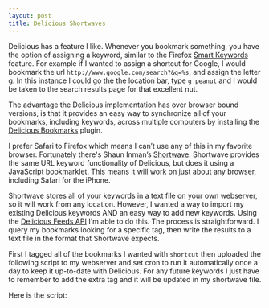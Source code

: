 ```yaml
---
layout: post
title: Delicious Shortwaves
---
```


Delicious has a feature I like. Whenever you bookmark something, you have the option of assigning a keyword, similar to the Firefox [Smart Keywords](http://support.mozilla.com/en-US/kb/Smart+keywords "Smart keywords") feature. For example if I wanted to assign a shortcut for Google, I would bookmark the url `http://www.google.com/search?&q=%s`, and assign the letter g. In this instance I could go the the location bar, type `g peanut` and I would be taken to the search results page for that excellent nut.

The advantage the Delicious implementation has over browser bound versions, is that it provides an easy way to synchronize all of your bookmarks, including keywords, across multiple computers by installing the [Delicious Bookmarks](https://addons.mozilla.org/en-US/firefox/addon/3615) plugin. 

I prefer Safari to Firefox which means I can&rsquo;t use any of this in my favorite browser. Fortunately there's Shaun Inman&rsquo;s [Shortwave](http://shortwaveapp.com/ "Shortwave ~ an extensible quick-search and shortcut bookmark"). Shortwave provides the same URL keyword functionality of Delicious, but does it using a JavaScript bookmarklet. This means it will work on just about any browser, including Safari for the iPhone.

Shortwave stores all of your keywords in a text file on your own webserver, so it will work from any location. However, I wanted a way to import my existing Delicious keywords AND an easy way to add new keywords. Using the [Delicious Feeds API](http://delicious.com/help/feeds "delicious/help/feeds") I'm able to do this. The process is straightforward. I query my bookmarks looking for a specific tag, then write the results to a text file in the format that Shortwave expects.

First I tagged all of the bookmarks I wanted with `shortcut` then uploaded the following script to my webserver and set cron to run it automatically once a day to keep it up-to-date with Delicious. For any future keywords I just have to remember to add the extra tag and it will be updated in my shortwave file.

Here is the script:

<script src="http://gist.github.com/207575.js"></script>

